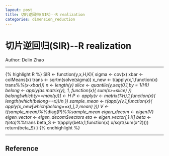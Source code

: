 ```yaml
---
layout: post
title: 切片逆回归(SIR)--R realization
categories: dimension_reduction
---
```


# 切片逆回归(SIR)--R realization

Author: Delin Zhao

---

{% highlight R %}
SIR <- function(y,x,H,K){
  sigma <- cov(x)
  xbar <- colMeans(x)
  trans <- sqrtm(solve(sigma))
  x_new <- t(apply(x,1,function(x) trans%*%(x-xbar)))
  n <- length(y)
  slice <- quantile(y,seq(0,1,by = 1/H))
  belong <- apply(as.matrix(y), 1, function(x){
    sum(x>=slice)
  })
  belong[which(y==max(y))] <- H
  P <- apply(v <- matrix(1:H),1,function(x){
    length(which(belong==x))/n
  })
  sample_mean <- t(apply(v,1,function(x){
    apply(x_new[which(belong==x),],2,mean)
  }))
  V <- t(sample_mean)%*%diag(P)%*%sample_mean
  eigen_decom <- eigen(V)
  eigen_vector <- eigen_decom$vectors
  eta <- eigen_vector[,1:K]
  beta <- t(eta)%*%trans
  beta_S <- t(apply(beta,1,function(x) x/sqrt(sum(x^2))))
  return(beta_S)
}
{% endhighlight %}

---
## Reference
